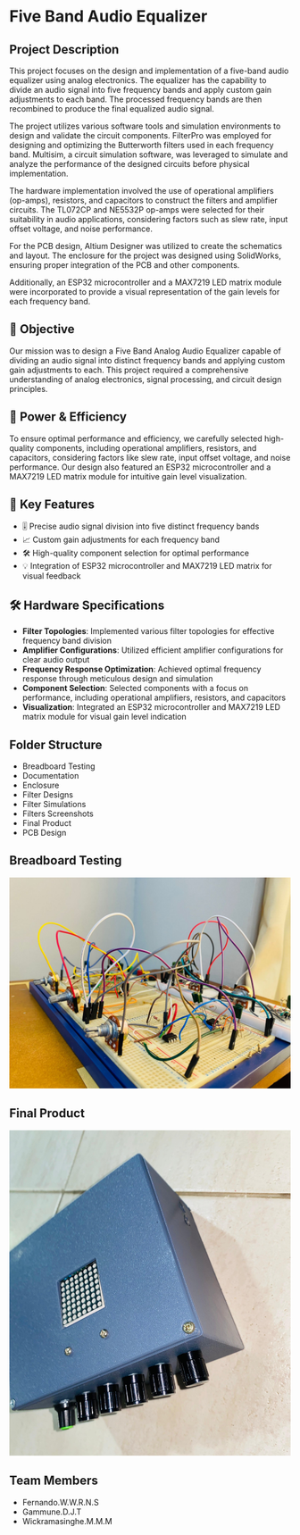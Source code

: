 # Five Band Audio Equalizer

## Project Description

This project focuses on the design and implementation of a five-band audio equalizer using analog electronics. The equalizer has the capability to divide an audio signal into five frequency bands and apply custom gain adjustments to each band. The processed frequency bands are then recombined to produce the final equalized audio signal.

The project utilizes various software tools and simulation environments to design and validate the circuit components. FilterPro was employed for designing and optimizing the Butterworth filters used in each frequency band. Multisim, a circuit simulation software, was leveraged to simulate and analyze the performance of the designed circuits before physical implementation.

The hardware implementation involved the use of operational amplifiers (op-amps), resistors, and capacitors to construct the filters and amplifier circuits. The TL072CP and NE5532P op-amps were selected for their suitability in audio applications, considering factors such as slew rate, input offset voltage, and noise performance.

For the PCB design, Altium Designer was utilized to create the schematics and layout. The enclosure for the project was designed using SolidWorks, ensuring proper integration of the PCB and other components.

Additionally, an ESP32 microcontroller and a MAX7219 LED matrix module were incorporated to provide a visual representation of the gain levels for each frequency band.

## 🎯 Objective
Our mission was to design a Five Band Analog Audio Equalizer capable of dividing an audio signal into distinct frequency bands and applying custom gain adjustments to each. This project required a comprehensive understanding of analog electronics, signal processing, and circuit design principles.

## 🔋 Power & Efficiency
To ensure optimal performance and efficiency, we carefully selected high-quality components, including operational amplifiers, resistors, and capacitors, considering factors like slew rate, input offset voltage, and noise performance. Our design also featured an ESP32 microcontroller and a MAX7219 LED matrix module for intuitive gain level visualization.

## 🔑 Key Features
- 🎚️ Precise audio signal division into five distinct frequency bands
- 📈 Custom gain adjustments for each frequency band
- 🛠️ High-quality component selection for optimal performance
- 💡 Integration of ESP32 microcontroller and MAX7219 LED matrix for visual feedback

## 🛠️ Hardware Specifications
- **Filter Topologies**: Implemented various filter topologies for effective frequency band division
- **Amplifier Configurations**: Utilized efficient amplifier configurations for clear audio output
- **Frequency Response Optimization**: Achieved optimal frequency response through meticulous design and simulation
- **Component Selection**: Selected components with a focus on performance, including operational amplifiers, resistors, and capacitors
- **Visualization**: Integrated an ESP32 microcontroller and MAX7219 LED matrix module for visual gain level indication


## Folder Structure

- Breadboard Testing
- Documentation
- Enclosure
- Filter Designs
- Filter Simulations
- Filters Screenshots
- Final Product
- PCB Design

## Breadboard Testing

![Breadboard Testing](Breadboard%20Testing/image.jpg)

## Final Product
![Final Product](Final%20Product/image.jpg)

## Team Members
- Fernando.W.W.R.N.S
- Gammune.D.J.T
- Wickramasinghe.M.M.M
